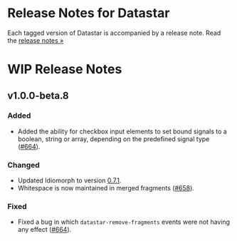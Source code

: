 # Release Notes for Datastar

Each tagged version of Datastar is accompanied by a release note. Read the [release notes »](https://github.com/starfederation/datastar/releases)

# WIP Release Notes

## v1.0.0-beta.8

### Added

- Added the ability for checkbox input elements to set bound signals to a boolean, string or array, depending on the predefined signal type ([#664](https://github.com/starfederation/datastar/issues/674)).

### Changed

- Updated Idiomorph to version [0.7.1](https://github.com/bigskysoftware/idiomorph/blob/main/CHANGELOG.md#071---2025-02-13).
- Whitespace is now maintained in merged fragments ([#658](https://github.com/starfederation/datastar/issues/658)).

### Fixed

- Fixed a bug in which `datastar-remove-fragments` events were not having any effect ([#664](https://github.com/starfederation/datastar/issues/664)).